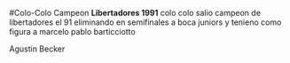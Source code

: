 #Colo-Colo Campeon
**Libertadores 1991**
colo colo salio campeon de libertadores el 91 eliminando en semifinales a boca juniors y tenieno como figura a marcelo pablo barticciotto

Agustin Becker
